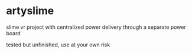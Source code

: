 # artyslime

slime vr project with centralized power delivery through a separate power board

tested but unfinished, use at your own risk
